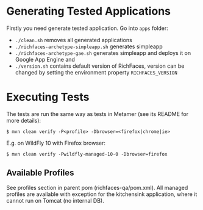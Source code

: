 Generating Tested Applications
====================

Firstly you need generate tested application. Go into `apps` folder:

 * `./clean.sh` removes all generated applications
 * `./richfaces-archetype-simpleapp.sh` generates simpleapp
 * `./richfaces-archetype-gae.sh` generates simpleapp and deploys it on Google App Engine and
 * `./version.sh` contains default version of RichFaces, version can be changed by setting the environment property `RICHFACES_VERSION`

Executing Tests
====================

The tests are run the same way as tests in Metamer (see its README for more details):

	$ mvn clean verify -P<profile> -Dbrowser=<firefox|chrome|ie>

E.g. on WildFly 10 with Firefox browser:

	$ mvn clean verify -Pwildfly-managed-10-0 -Dbrowser=firefox
	
Available Profiles
--------------------

See profiles section in parent pom (richfaces-qa/pom.xml). All managed profiles are available with exception for the kitchensink application, where it cannot run on Tomcat (no internal DB).

